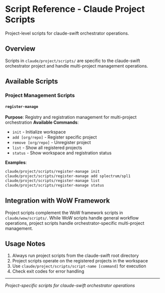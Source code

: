 # Script Reference - Claude Project Scripts

Project-level scripts for claude-swift orchestrator operations.

## Overview

Scripts in `claude/project/scripts/` are specific to the claude-swift orchestrator project and handle multi-project management operations.

## Available Scripts

### Project Management Scripts

#### `register-manage`
**Purpose**: Registry and registration management for multi-project orchestration
**Available Commands**: 
- `init` - Initialize workspace
- `add [org/repo]` - Register specific project
- `remove [org/repo]` - Unregister project
- `list` - Show all registered projects
- `status` - Show workspace and registration status

**Examples**:
```bash
claude/project/scripts/register-manage init
claude/project/scripts/register-manage add splectrum/spl1
claude/project/scripts/register-manage list
claude/project/scripts/register-manage status
```

## Integration with WoW Framework

Project scripts complement the WoW framework scripts in `claude/wow/scripts/`. While WoW scripts handle general workflow operations, project scripts handle orchestrator-specific multi-project management.

## Usage Notes

1. Always run project scripts from the claude-swift root directory
2. Project scripts operate on the registered projects in the workspace
3. Use `claude/project/scripts/script-name [command]` for execution
4. Check exit codes for error handling

---

*Project-specific scripts for claude-swift orchestrator operations*
